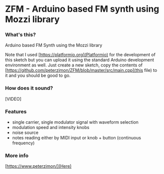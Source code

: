 # ZFM - Arduino based FM synth using Mozzi library

### What's this?

Arduino based FM Synth using the Mozzi library

Note that I used [https://platformio.org](Platformio) for the development of this sketch but you can upload it using the standard Arduino development environment as well. Just create a new sketch, copy the contents of [https://github.com/peterzimon/ZFM/blob/master/src/main.cpp](this file) to it and you should be good to go.

### How does it sound?

[VIDEO]

### Features

- single carrier, single modulator signal with waveform selection
- modulation speed and intensity knobs
- noise source
- notes reading either by MIDI input or knob + button (continuous frequency)

### More info

[https://www.peterzimon/](Here)